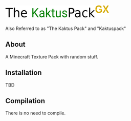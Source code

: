 # ![The Kaktus Pack GX](logo_kp-gx.png)
Also Referred to as "The Kaktus Pack" and "Kaktuspack"
## About
A Minecraft Texture Pack with random stuff.
## Installation
TBD
## Compilation
There is no need to compile.
